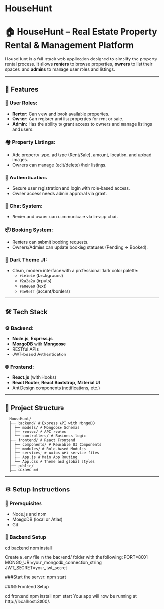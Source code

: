 # HouseHunt
# 🏠 HouseHunt – Real Estate Property Rental & Management Platform

HouseHunt is a full-stack web application designed to simplify the property rental process. It allows **renters** to browse properties, **owners** to list their spaces, and **admins** to manage user roles and listings.

---

## 🚀 Features

### 👤 User Roles:
- **Renter:** Can view and book available properties.
- **Owner:** Can register and list properties for rent or sale.
- **Admin:** Has the ability to grant access to owners and manage listings and users.

### 🏘️ Property Listings:
- Add property type, ad type (Rent/Sale), amount, location, and upload images.
- Owners can manage (edit/delete) their listings.

### 🔐 Authentication:
- Secure user registration and login with role-based access.
- Owner access needs admin approval via grant.

### 💬 Chat System:
- Renter and owner can communicate via in-app chat.

### 📦 Booking System:
- Renters can submit booking requests.
- Owners/Admins can update booking statuses (Pending → Booked).

### 🎨 Dark Theme UI:
- Clean, modern interface with a professional dark color palette:
  - `#1e1e1e` (background)
  - `#2a2a2a` (inputs)
  - `#e0e0e0` (text)
  - `#4e9eff` (accent/borders)

---

## 🛠️ Tech Stack

### ⚙️ Backend:
- **Node.js**, **Express.js**
- **MongoDB** with **Mongoose**
- RESTful APIs
- JWT-based Authentication

### 🌐 Frontend:
- **React.js** (with Hooks)
- **React Router**, **React Bootstrap**, **Material UI**
- Ant Design components (notifications, etc.)

---

## 📁 Project Structure

      HouseHunt/
      ├── backend/ # Express API with MongoDB
      │ ├── models/ # Mongoose Schemas
      │ ├── routes/ # API routes
      │ └── controllers/ # Business logic
      ├── frontend/ # React Frontend
      │ ├── components/ # Reusable UI Components
      │ ├── modules/ # Role-based Modules
      │ ├── services/ # Axios API service files
      │ ├── App.js # Main App Routing
      │ └── App.css # Theme and global styles
      ├── public/
      ├── README.md

---

## ⚙️ Setup Instructions

### 🧩 Prerequisites
- Node.js and npm
- MongoDB (local or Atlas)
- Git

### 🔧 Backend Setup
  cd backend
  npm install

Create a .env file in the backend/ folder with the following:
  PORT=8001
  MONGO_URI=your_mongodb_connection_string
  JWT_SECRET=your_jwt_secret

###Start the server:
  npm start

###🌐 Frontend Setup

  cd frontend
  npm install
  npm start
Your app will now be running at http://localhost:3000/.





